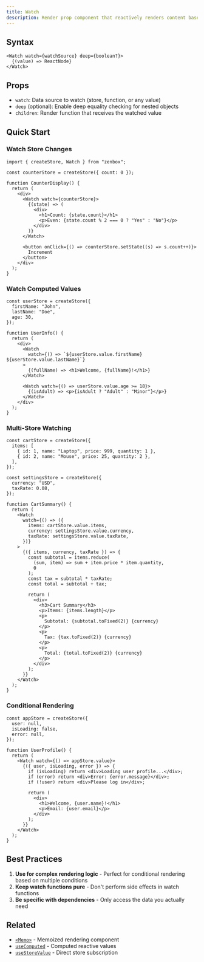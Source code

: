 ```yaml
---
title: Watch
description: Render prop component that reactively renders content based on watched data sources
---
```


## Syntax

```tsx
<Watch watch={watchSource} deep={boolean?}>
  {(value) => ReactNode}
</Watch>
```

## Props

- `watch`: Data source to watch (store, function, or any value)
- `deep` (optional): Enable deep equality checking for nested objects
- `children`: Render function that receives the watched value

## Quick Start

### Watch Store Changes

```tsx
import { createStore, Watch } from "zenbox";

const counterStore = createStore({ count: 0 });

function CounterDisplay() {
  return (
    <div>
      <Watch watch={counterStore}>
        {(state) => (
          <div>
            <h1>Count: {state.count}</h1>
            <p>Even: {state.count % 2 === 0 ? "Yes" : "No"}</p>
          </div>
        )}
      </Watch>

      <button onClick={() => counterStore.setState((s) => s.count++)}>
        Increment
      </button>
    </div>
  );
}
```

### Watch Computed Values

```tsx
const userStore = createStore({
  firstName: "John",
  lastName: "Doe",
  age: 30,
});

function UserInfo() {
  return (
    <div>
      <Watch
        watch={() => `${userStore.value.firstName} ${userStore.value.lastName}`}
      >
        {(fullName) => <h1>Welcome, {fullName}!</h1>}
      </Watch>

      <Watch watch={() => userStore.value.age >= 18}>
        {(isAdult) => <p>{isAdult ? "Adult" : "Minor"}</p>}
      </Watch>
    </div>
  );
}
```

### Multi-Store Watching

```tsx
const cartStore = createStore({
  items: [
    { id: 1, name: "Laptop", price: 999, quantity: 1 },
    { id: 2, name: "Mouse", price: 25, quantity: 2 },
  ],
});

const settingsStore = createStore({
  currency: "USD",
  taxRate: 0.08,
});

function CartSummary() {
  return (
    <Watch
      watch={() => ({
        items: cartStore.value.items,
        currency: settingsStore.value.currency,
        taxRate: settingsStore.value.taxRate,
      })}
    >
      {({ items, currency, taxRate }) => {
        const subtotal = items.reduce(
          (sum, item) => sum + item.price * item.quantity,
          0
        );
        const tax = subtotal * taxRate;
        const total = subtotal + tax;

        return (
          <div>
            <h3>Cart Summary</h3>
            <p>Items: {items.length}</p>
            <p>
              Subtotal: {subtotal.toFixed(2)} {currency}
            </p>
            <p>
              Tax: {tax.toFixed(2)} {currency}
            </p>
            <p>
              Total: {total.toFixed(2)} {currency}
            </p>
          </div>
        );
      }}
    </Watch>
  );
}
```

### Conditional Rendering

```tsx
const appStore = createStore({
  user: null,
  isLoading: false,
  error: null,
});

function UserProfile() {
  return (
    <Watch watch={() => appStore.value}>
      {({ user, isLoading, error }) => {
        if (isLoading) return <div>Loading user profile...</div>;
        if (error) return <div>Error: {error.message}</div>;
        if (!user) return <div>Please log in</div>;

        return (
          <div>
            <h1>Welcome, {user.name}!</h1>
            <p>Email: {user.email}</p>
          </div>
        );
      }}
    </Watch>
  );
}
```

## Best Practices

1. **Use for complex rendering logic** - Perfect for conditional rendering based on multiple conditions
2. **Keep watch functions pure** - Don't perform side effects in watch functions
3. **Be specific with dependencies** - Only access the data you actually need

## Related

- [`<Memo>`](./Memo.md) - Memoized rendering component
- [`useComputed`](../hooks/useComputed.md) - Computed reactive values
- [`useStoreValue`](../hooks/useStoreValue.md) - Direct store subscription
